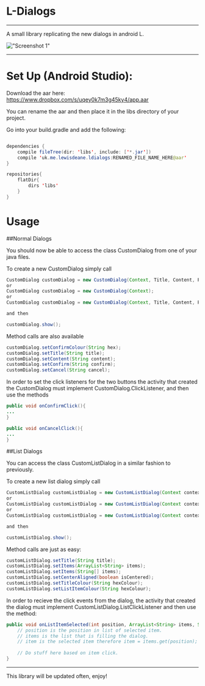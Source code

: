 # L-Dialogs

* * *

A small library replicating the new dialogs in android L.

!["Screenshot 1"](https://github.com/lewisjdeane/L-Dialogs/raw/master/app/src/main/res/screenshots/screen3.png)

* * *

# Set Up (Android Studio):

Download the aar here: https://www.dropbox.com/s/uqey0k7m3g45ky4/app.aar

You can rename the aar and then place it in the libs directory of your project.

Go into your build.gradle and add the following:
```java

dependencies {
    compile fileTree(dir: 'libs', include: ['*.jar'])
    compile 'uk.me.lewisdeane.ldialogs:RENAMED_FILE_NAME_HERE@aar'
}

repositories{
    flatDir{
        dirs 'libs'
    }
}

```

# Usage

##Normal Dialogs

You should now be able to access the class CustomDialog from one of your java files.

To create a new CustomDialog simply call

```java
CustomDialog customDialog = new CustomDialog(Context, Title, Content, PositiveText, NegativeText);
or
CustomDialog customDialog = new CustomDialog(Context);
or
CustomDialog customDialog = new CustomDialog(Context, Title, Content, PositiveText);

and then 

customDialog.show();
```

Method calls are also available

```java
customDialog.setConfirmColour(String hex);
customDialog.setTitle(String title);
customDialog.setContent(String content);
customDialog.setConfirm(String confirm);
customDialog.setCancel(String cancel);

```

In order to set the click listeners for the two buttons the activity that created the CustomDialog must implement CustomDialog.ClickListener, and then use the methods

```java
public void onConfirmClick(){
...
}

public void onCancelClick(){
...
}

```

##List Dialogs

You can access the class CustomListDialog in a similar fashion to previously.

To create a new list dialog simply call
```java
CustomListDialog customListDialog = new CustomListDialog(Context context);
or
CustomListDialog customListDialog = new CustomListDialog(Context context, String title, ArrayList<String> items);
or
CustomListDialog customListDialog = new CustomListDialog(Context context, String title, String[] items);

and then

customListDialog.show();
```

Method calls are just as easy:
```java
customListDialog.setTitle(String title);
customListDialog.setItems(ArrayList<String> items);
customListDialog.setItems(String[] items);
customListDialog.setCenterAligned(boolean isCentered);
customListDialog.setTitleColour(String hexColour);
customListDialog.setListItemColour(String hexColour);
```


In order to recieve the click events from the dialog, the activity that created the dialog must implement CustomListDialog.ListClickListener and then use the method:

```java
public void onListItemSelected(int position, ArrayList<String> items, String item){
    // position is the position in list of selected item.
    // items is the list that is filling the dialog.
    // item is the selected item therefore item = items.get(position);
    
    // Do stuff here based on item click.
}

```

* * *

This library will be updated often, enjoy!
